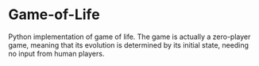 # Game-of-Life
Python implementation of game of life. The game is actually a zero-player game, meaning that its evolution is determined by its initial state, needing no input from human players.

